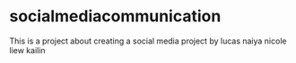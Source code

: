 # socialmediacommunication
This is a project about creating a social media project by lucas naiya nicole liew kailin
